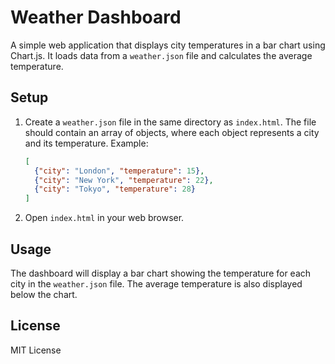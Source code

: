 # Weather Dashboard

A simple web application that displays city temperatures in a bar chart using Chart.js. It loads data from a `weather.json` file and calculates the average temperature.

## Setup

1.  Create a `weather.json` file in the same directory as `index.html`. The file should contain an array of objects, where each object represents a city and its temperature. Example:

    ```json
    [
      {"city": "London", "temperature": 15},
      {"city": "New York", "temperature": 22},
      {"city": "Tokyo", "temperature": 28}
    ]
    ```

2.  Open `index.html` in your web browser.

## Usage

The dashboard will display a bar chart showing the temperature for each city in the `weather.json` file. The average temperature is also displayed below the chart.

## License

MIT License